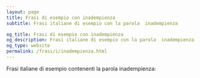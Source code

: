 ```yaml
---
layout: page
title: Frasi di esempio con inadempienza 
subtitle: Frasi italiane di esempio con la parola  inadempienza

og_title: Frasi di esempio con inadempienza 
og_description: Frasi italiane di esempio con la parola  inadempienza
og_type: website
permalink: /frasi/i/inadempienza.html
---
```


Frasi italiane di esempio contenenti la parola inadempienza:



